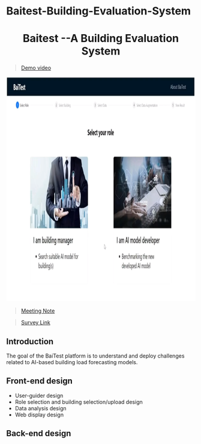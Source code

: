 # Baitest-Building-Evaluation-System
<div align="center">
<h1>
<b>
Baitest --A Building Evaluation System
</b>
</h1>
</div>

> [Demo video](https://youtu.be/U8PfB93wCx0)

<div align="center">
  <img src="images/Baitest_demo.png" alt="Your Image" width="600" height="600">
</div>

> [Meeting Note](https://docs.google.com/document/d/1PPSkh5ZNaXh1GiIWawdBqzbC4-HKz2NTu9-rDip23mg/edit )

> [Survey Link](https://forms.gle/e5ZKm39eXKEoAYRi9)

## Introduction
The goal of the BaiTest platform is to understand and deploy challenges related to AI-based building load forecasting models.
  
## Front-end design
* User-guider design 
* Role selection and building selection/upload design
* Data analysis design
* Web display design
  
## Back-end design

